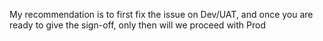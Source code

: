 My recommendation is to first fix the issue on Dev/UAT, and once you are ready to give the sign-off, only then will we proceed with Prod
